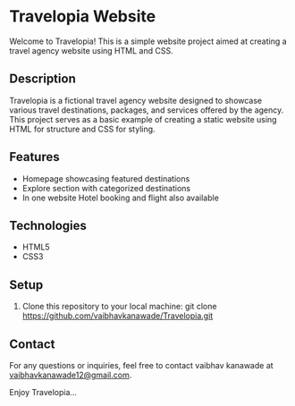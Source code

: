 # Travelopia Website

Welcome to Travelopia! 
This is a simple website project aimed at creating a travel agency website using HTML and CSS.


## Description

Travelopia is a fictional travel agency website designed to showcase various travel destinations, packages, and services offered by the agency. 
This project serves as a basic example of creating a static website using HTML for structure and CSS for styling.

## Features

- Homepage showcasing featured destinations
- Explore section with categorized destinations
- In one website Hotel booking and flight also available


## Technologies

- HTML5
- CSS3

## Setup

1. Clone this repository to your local machine:   git clone https://github.com/vaibhavkanawade/Travelopia.git
   
   
## Contact
For any questions or inquiries, feel free to contact vaibhav kanawade at vaibhavkanawade12@gmail.com.

Enjoy Travelopia...

